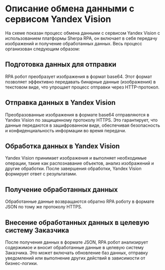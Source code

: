 # Описание обмена данными с сервисом Yandex Vision

На схеме показан процесс обмена данными с сервисом Yandex Vision с использованием платформы Sherpa RPA, он включает в себя передачу изображений и получение обработанных данных. Весь процесс организован следующим образом:

## Подготовка данных для отправки

RPA робот преобразует изображения в формат base64. Этот формат позволяет эффективно передавать бинарные данные (изображения) в текстовом виде, что упрощает процесс отправки через HTTP-протокол.

## Отправка данных в Yandex Vision

Преобразованные изображения в формате base64 отправляются в Yandex Vision по защищенному протоколу HTTPS. Это гарантирует, что данные передаются в зашифрованном виде, обеспечивая безопасность и конфиденциальность информации во время передачи.

## Обработка данных в Yandex Vision

Yandex Vision принимает изображения и выполняет необходимые операции, такие как распознавание объектов, анализ изображений и другие обработки. После завершения обработки, Yandex Vision формирует ответ с результатами.

## Получение обработанных данных

Обработанные данные возвращаются обратно RPA роботу в формате JSON по тому же протоколу HTTPS.

## Внесение обработанных данных в целевую систему Заказчика

После получения данных в формате JSON, RPA робот анализирует содержимое и вносит обработанные данные в целевую систему Заказчика. Это может включать обновление баз данных, отправку уведомлений или выполнение других действий в зависимости от бизнес-логики.
